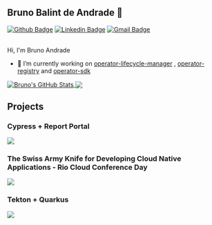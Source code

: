 ## Bruno Balint de Andrade 👋

[![Github Badge](https://img.shields.io/badge/-Github-000?style=flat-square&logo=Github&logoColor=white&link=https://github.com/bandrade)](https://github.com/bandrade)
[![Linkedin Badge](https://img.shields.io/badge/-LinkedIn-blue?style=flat-square&logo=Linkedin&logoColor=white&link=https://www.linkedin.com/in/brunobalintdeandrade/)](https://www.linkedin.com/in/https://www.linkedin.com/in/brunobalintdeandrade/)
[![Gmail Badge](https://img.shields.io/badge/-Gmail-c14438?style=flat-square&logo=Gmail&logoColor=white&link=mailto:bruno.balint@gmail.com)](mailto:bruno.balint@gmail.com)
<br />
<br />

Hi, I'm Bruno Andrade

- 🔭 I’m currently working on [operator-lifecycle-manager](https://github.com/operator-framework/operator-lifecycle-manager) ,  [operator-registry](https://github.com/operator-framework/operator-registry) and [operator-sdk](https://github.com/operator-framework/operator-sdk)


<a href="https://github.com/bandrade/bandrade">
  <img align="center" src="https://github-readme-stats.vercel.app/api?username=bandrade&show_icons=true&line_height=27&count_private=true&title_color=ffffff&text_color=c9cacc&icon_color=2bbc8a&bg_color=1d1f21" alt="Bruno's GitHub Stats" />
</a>

  <img align="center" src ="https://github-readme-stats.vercel.app/api/top-langs/?username=bandrade&layout=compact&theme=gotham&bg_color=00000000&langs_count=10&hide=jupyter%20notebook,tex,css,php" />

## Projects

### Cypress + Report Portal
<a href="https://github.com/bandrade/report-portal-cloud-conference-day">
  <img align="center" src="https://github-readme-stats.vercel.app/api/pin/?username=bandrade&repo=report-portal-cloud-conference-day&theme=gotham" />
</a>    

### The Swiss Army Knife for Developing Cloud Native Applications - Rio Cloud Conference Day
<a href="https://github.com/bandrade/rio-cloud-conference-day">
  <img align="center" src="https://github-readme-stats.vercel.app/api/pin/?username=bandrade&repo=rio-cloud-conference-day&theme=gotham" />
</a>

### Tekton + Quarkus 
<a href="https://github.com/bandrade/tdc-tekton">
  <img align="center" src="https://github-readme-stats.vercel.app/api/pin/?username=bandrade&repo=tdc-tekton&theme=gotham" />
</a>    


